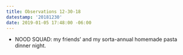 ```yaml
---
title: Observations 12-30-18
datestamp: '20181230'
date: 2019-01-05 17:48:00 -06:00
---
```


- NOOD SQUAD: my friends’ and my sorta-annual homemade pasta dinner night.
